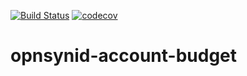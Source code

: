 [![Build Status](https://travis-ci.org/open-synergy/opnsynid-account-budget.svg?branch=8.0)](https://travis-ci.org/open-synergy/8.0)
[![codecov](https://codecov.io/gh/open-synergy/opnsynid-account-budget/branch/8.0}/graph/badge.svg)](https://codecov.io/gh/open-synergy/opnsynid-account-budget)

# opnsynid-account-budget
